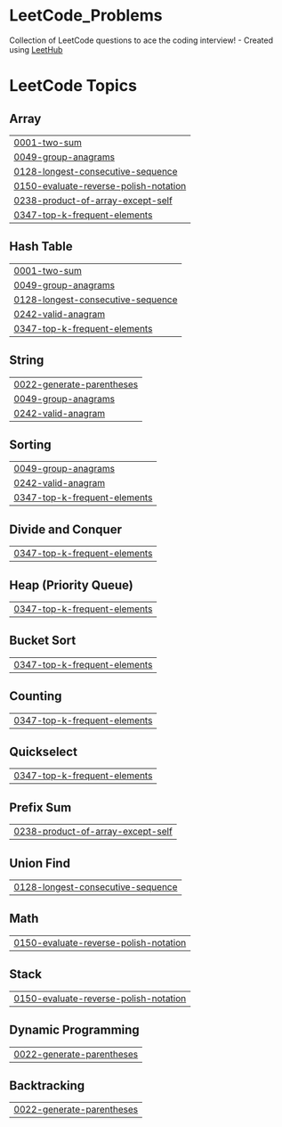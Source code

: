 # LeetCode_Problems
Collection of LeetCode questions to ace the coding interview! - Created using [LeetHub](https://github.com/QasimWani/LeetHub)

<!---LeetCode Topics Start-->
# LeetCode Topics
## Array
|  |
| ------- |
| [0001-two-sum](https://github.com/minayousry/LeetCode_Problems/tree/master/0001-two-sum) |
| [0049-group-anagrams](https://github.com/minayousry/LeetCode_Problems/tree/master/0049-group-anagrams) |
| [0128-longest-consecutive-sequence](https://github.com/minayousry/LeetCode_Problems/tree/master/0128-longest-consecutive-sequence) |
| [0150-evaluate-reverse-polish-notation](https://github.com/minayousry/LeetCode_Problems/tree/master/0150-evaluate-reverse-polish-notation) |
| [0238-product-of-array-except-self](https://github.com/minayousry/LeetCode_Problems/tree/master/0238-product-of-array-except-self) |
| [0347-top-k-frequent-elements](https://github.com/minayousry/LeetCode_Problems/tree/master/0347-top-k-frequent-elements) |
## Hash Table
|  |
| ------- |
| [0001-two-sum](https://github.com/minayousry/LeetCode_Problems/tree/master/0001-two-sum) |
| [0049-group-anagrams](https://github.com/minayousry/LeetCode_Problems/tree/master/0049-group-anagrams) |
| [0128-longest-consecutive-sequence](https://github.com/minayousry/LeetCode_Problems/tree/master/0128-longest-consecutive-sequence) |
| [0242-valid-anagram](https://github.com/minayousry/LeetCode_Problems/tree/master/0242-valid-anagram) |
| [0347-top-k-frequent-elements](https://github.com/minayousry/LeetCode_Problems/tree/master/0347-top-k-frequent-elements) |
## String
|  |
| ------- |
| [0022-generate-parentheses](https://github.com/minayousry/LeetCode_Problems/tree/master/0022-generate-parentheses) |
| [0049-group-anagrams](https://github.com/minayousry/LeetCode_Problems/tree/master/0049-group-anagrams) |
| [0242-valid-anagram](https://github.com/minayousry/LeetCode_Problems/tree/master/0242-valid-anagram) |
## Sorting
|  |
| ------- |
| [0049-group-anagrams](https://github.com/minayousry/LeetCode_Problems/tree/master/0049-group-anagrams) |
| [0242-valid-anagram](https://github.com/minayousry/LeetCode_Problems/tree/master/0242-valid-anagram) |
| [0347-top-k-frequent-elements](https://github.com/minayousry/LeetCode_Problems/tree/master/0347-top-k-frequent-elements) |
## Divide and Conquer
|  |
| ------- |
| [0347-top-k-frequent-elements](https://github.com/minayousry/LeetCode_Problems/tree/master/0347-top-k-frequent-elements) |
## Heap (Priority Queue)
|  |
| ------- |
| [0347-top-k-frequent-elements](https://github.com/minayousry/LeetCode_Problems/tree/master/0347-top-k-frequent-elements) |
## Bucket Sort
|  |
| ------- |
| [0347-top-k-frequent-elements](https://github.com/minayousry/LeetCode_Problems/tree/master/0347-top-k-frequent-elements) |
## Counting
|  |
| ------- |
| [0347-top-k-frequent-elements](https://github.com/minayousry/LeetCode_Problems/tree/master/0347-top-k-frequent-elements) |
## Quickselect
|  |
| ------- |
| [0347-top-k-frequent-elements](https://github.com/minayousry/LeetCode_Problems/tree/master/0347-top-k-frequent-elements) |
## Prefix Sum
|  |
| ------- |
| [0238-product-of-array-except-self](https://github.com/minayousry/LeetCode_Problems/tree/master/0238-product-of-array-except-self) |
## Union Find
|  |
| ------- |
| [0128-longest-consecutive-sequence](https://github.com/minayousry/LeetCode_Problems/tree/master/0128-longest-consecutive-sequence) |
## Math
|  |
| ------- |
| [0150-evaluate-reverse-polish-notation](https://github.com/minayousry/LeetCode_Problems/tree/master/0150-evaluate-reverse-polish-notation) |
## Stack
|  |
| ------- |
| [0150-evaluate-reverse-polish-notation](https://github.com/minayousry/LeetCode_Problems/tree/master/0150-evaluate-reverse-polish-notation) |
## Dynamic Programming
|  |
| ------- |
| [0022-generate-parentheses](https://github.com/minayousry/LeetCode_Problems/tree/master/0022-generate-parentheses) |
## Backtracking
|  |
| ------- |
| [0022-generate-parentheses](https://github.com/minayousry/LeetCode_Problems/tree/master/0022-generate-parentheses) |
<!---LeetCode Topics End-->